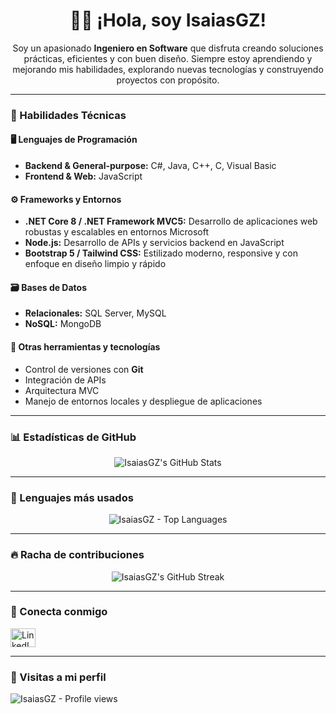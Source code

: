 <div align="center">

# 👨‍💻 ¡Hola, soy IsaiasGZ!

Soy un apasionado **Ingeniero en Software** que disfruta creando soluciones prácticas, eficientes y con buen diseño. Siempre estoy aprendiendo y mejorando mis habilidades, explorando nuevas tecnologías y construyendo proyectos con propósito.

</div>

---

### 🧠 Habilidades Técnicas

#### 🖥️ Lenguajes de Programación
- **Backend & General-purpose:** C#, Java, C++, C, Visual Basic
- **Frontend & Web:** JavaScript

#### ⚙️ Frameworks y Entornos
- **.NET Core 8 / .NET Framework MVC5:** Desarrollo de aplicaciones web robustas y escalables en entornos Microsoft
- **Node.js:** Desarrollo de APIs y servicios backend en JavaScript
- **Bootstrap 5 / Tailwind CSS:** Estilizado moderno, responsive y con enfoque en diseño limpio y rápido

#### 🗃️ Bases de Datos
- **Relacionales:** SQL Server, MySQL
- **NoSQL:** MongoDB

#### 🧰 Otras herramientas y tecnologías
- Control de versiones con **Git**
- Integración de APIs
- Arquitectura MVC
- Manejo de entornos locales y despliegue de aplicaciones

---


### 📊 Estadísticas de GitHub

<div align="center">

<img src="https://github-readme-stats.vercel.app/api?username=IsaiasGZ&include_all_commits=true&count_private=true&show_icons=true&line_height=20&title_color=7A7ADB&icon_color=2234AE&text_color=D3D3D3&bg_color=0,000000,130F40" alt="IsaiasGZ's GitHub Stats" />

</div>

---

### 🚀 Lenguajes más usados

<p align="center">
  <img src="https://github-readme-stats.vercel.app/api/top-langs?username=IsaiasGZ&show_icons=true&theme=dark&locale=en&layout=compact" alt="IsaiasGZ - Top Languages" />
</p>

---

### 🔥 Racha de contribuciones

<p align="center">
  <img src="https://github-readme-streak-stats.herokuapp.com/?user=IsaiasGZ&theme=dark" alt="IsaiasGZ's GitHub Streak" />
</p>

---

### 👥 Conecta conmigo

<p align="left">
  <a href="www.linkedin.com/in/isaias-garcia-zanella-712977187" target="_blank">
    <img src="https://pngimg.com/uploads/linkedIn/linkedIn_PNG7.png" alt="LinkedIn" height="30" width="40" />
  </a>
</p>

---

### 👀 Visitas a mi perfil

<p align="left"> 
  <img src="https://komarev.com/ghpvc/?username=IsaiasGZ&label=Profile%20views&color=0e75b6&style=flat" alt="IsaiasGZ - Profile views" />
</p>
